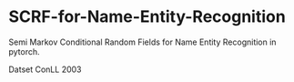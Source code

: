  # SCRF-for-Name-Entity-Recognition
 
 Semi Markov Conditional Random Fields for Name Entity Recognition in pytorch.
 
 Datset ConLL 2003

